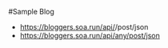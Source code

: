 #Sample Blog
- https://bloggers.soa.run/api/<category>/post/json
- https://bloggers.soa.run/api/any/post/json
